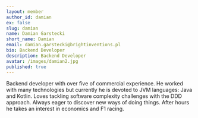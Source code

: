 ```yaml
---
layout: member
author_id: damian
ex: false
slug: damian
name: Damian Garstecki
short_name: Damian
email: damian.garstecki@brightinventions.pl
bio: Backend Developer
description: Backend Developer
avatar: /images/damian2.jpg
published: true
---
```

Backend developer with over five of commercial experience. He worked with many technologies but currently he is devoted to JVM languages: Java and Kotlin. Loves tackling software complexity challenges with the DDD approach. Always eager to discover new ways of doing things. After hours he takes an interest in economics and F1 racing.
